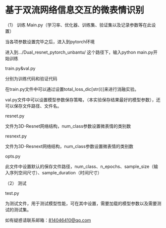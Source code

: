 # 基于双流网络信息交互的微表情识别

（1）	训练
Main.py（学习率、优化器、训练集、验证集以及记录参数等在此设置）

当各项参数设置完毕之后，进入到pytorch环境

进入到…/Dual_resnet_pytorch_unbantu/ 这个路径下，输入python main.py开始训练

train.py&val.py

分别为训练代码和验证代码

在train.py文件中可以通过设置total_loss_dic[str(i)]来进行消融实验。

val.py文件中可以设置模型参数保存策略，（本实验保存结果最好的模型参数），还可以保存文件路径、文件名。

resnet.py

文件为3D-Resnet网络结构，num_class参数设置微表情的类别数

resnext.py

文件为3D-Resnext网络结构，num_class参数设置微表情的类别数

opts.py

此文件中设置默认的保存文件路径，num_class、n_epochs、sample_size（输入序列空间尺寸）、sample_duration（时间尺寸）

（2）	测试

test.py

为测试文件，用于测试模型性能，可在其中设置，需要加载的模型参数以及需要测试的测试集。

如有疑惑请联系邮箱：814046410@qq.com


